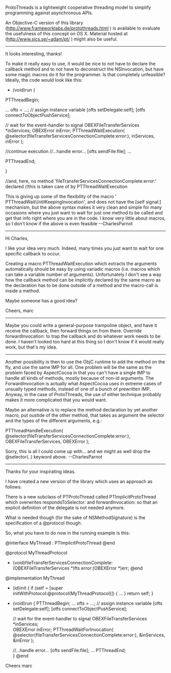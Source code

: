 ProtoThreads is a lightweight cooperative threading model to simplify programming against asynchronous APIs.

An Objective-C version of this library (http://www.frameworklabs.de/protothreads.html ) is available to evaluate the usefulness of this concept on OS X. Material hosted at (http://www.sics.se/~adam/pt/ ) might also be useful.


----

It looks interesting, thanks!

To make it really easy to use, it would be nice to not have to declare the callback method and to not have to deconstruct the NSInvocation, but have some magic macros do it for the programmer. Is that completely unfeasible? Ideally, the code would look like this:

    

- (void)run 
{ 

PTThreadBegin; 

...
ofts = ...; // assign instance variable 
[ofts setDelegate:self]; 
[otfs connectToObjectPushService]; 

// wait for the event-handler to signal
OBEXFileTransferServices *inServices; 
OBEXError inError; 
PTThreadWaitExecution(
	@selector(fileTransferServicesConnectionComplete:error:),
	inServices,
	inError ); 

//continue execution
//...handle error...
[ofts sendFile:file]; 
... 

PTThreadEnd; 

} 

//and, here, no method 'fileTransferServicesConnectionComplete:error:' declared
//this is taken care of by PTThreadWaitExecution



This is giving up some of the flexibility of the macro ' PTThreadWaitUntilKeepingInvocation', and does not have the [self signal:] mechanism, but the above syntax makes it very clean and simple for many occasions where you just want to wait for just one method to be called and get that info right where you are in the code. I know very little about macros, so I don't know if the above is even feasible --CharlesParnot

----

Hi Charles,

I like your idea very much. Indeed, many times you just want to wait for one specific callback to occur.

Creating a macro PTThreadWaitExecution which extracts the arguments automatically should be easy by using variadic macros (i.e. macros which can take a variable number of arguments). Unfortunately I don't see a way how the callback method can be implicitly declared by the same macro as the declaration has to be done outside of a method and the macro-call is inside a method.

Maybe someone has a good idea?

Cheers,
marc

----
Maybe you could write a general-purpose trampoline object, and have it receive the callback, then forward things on from there. Override     forwardInvocation: to trap the callback and do whatever work needs to be done. I haven't looked too hard at this thing so I don't know if it would really work, but that's my idea.

----
Another possibility is then to use the ObjC runtime to add the method on the fly, and use the same IMP for all. One problem will be the same as the problem faced by AspectCocoa in that you can't have a single IMP to handle all kinds of methods, mostly because of non-id arguments. The ForwardInvocation is actually what AspectCocoa uses in extreme cases of unsually typed methods, instead of one of a bunch of prewritten IMP. Anyway, in the case of ProtoThreads, the use of either technique probably makes it more complicated that you would want.

Maybe an alternative is to replace the method declaration by yet another macro, put oustide of the other method, that takes as argument the selector and the types of the different arguments, e.g.:

    
PTThreadHandleExecution(
	@selector(fileTransferServicesConnectionComplete:error:),
	OBEXFileTransferServices,
	OBEXError );


Sorry, this is all I could come up with... and we might as well drop the @selector(..) keyword above. --CharlesParnot

----
Thanks for your inspirating ideas.

I have created a new version of the library which uses an approach as follows:

There is a new subclass of PTProtoThread called PTImplicitProtoThread which overwrites respondsToSelector: and forwardInvocation: so that an explicit definition of the delegate is not needed anymore.

What is needed though (for the sake of NSMethodSignature) is the specification of a @protocol though.

So, what you have to do now in the running example is this:

    

@interface MyThread : PTImplicitProtoThread
@end

@protocol MyThreadProtocol
- (void)fileTransferServicesConnectionComplete:(OBEXFileTransferServices *)fts error:(OBEXError *)err;
@end

@implementation MyThread
- (id)init
{
  if (self = [super initWithProtocol:@protocol(MyThreadProtocol)]) {
    ...
  } 
  return self;
}
- (void)run
{
  PTThreadBegin; 
  ...
  ofts = ...; // assign instance variable 
  [ofts setDelegate:self]; 
  [otfs connectToObjectPushService]; 

  // wait for the event-handler to signal
  OBEXFileTransferServices *inServices;  
  OBEXError inError; 
  PTThreadWaitForInvocation(
	@selector(fileTransferServicesConnectionComplete:error:),
	&inServices, &inError ); 

  //...handle error...
  [ofts sendFile:file]; 
  ... 
  PTThreadEnd;    
}
@end


Cheers
marc
